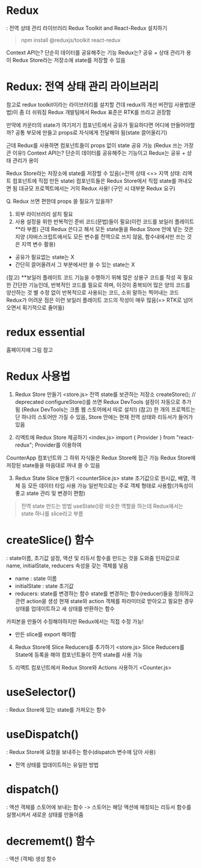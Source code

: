 # Redux
: 전역 상태 관리 라이브러리
  Redux Toolkit and React-Redux 설치하기
> npm install @reduxjs/toolkit react-redux

Context API는? 단순히 데이터를 공유해주는 기능
Redux는? 공유 + 상태 관리가 용이
Redux Store라는 저장소에 state를 저장할 수 있음

# Redux: 전역 상태 관리 라이브러리
참고로 redux toolkit이라는 라이브러리를 설치할 건데 redux의 개선 버전임
사용법(문법)이 좀 더 쉬워짐
Redux 개발팀에서 Redux 표준은 RTK를 쓰라고 권장함

만약에 카운터의 state가 여기저기 컴포넌트에서 공유가 필요하다면 어디에 만들어야할까?
공통 부모에 만들고 props로 자식에게 전달해야 됨(state 끌어올리기)

근데 Redux를 사용하면 컴포넌트들이 props 없이 state 공유 가능 (Redux 쓰는 가장 큰 이유!)
Context API는? 단순히 데이터를 공유해주는 기능이고 Redux는 공유 + 상태 관리가 용이

Redux Store라는 저장소에 state를 저장할 수 있음(=전역 상태 <=> 지역 상태: 리액트 컴포넌트에 직접 만든 state)
컴포넌트들은 Redux Store에서 직접 state를 꺼내오면 됨
대규모 프로젝트에서는 거의 Redux 사용! (구인 시 대부분 Redux 요구)

Q. Redux 쓰면 편한데 props 쓸 필요가 있을까?
1) 외부 라이브러리 설치 필요
2) 사용 설정을 위한 반복적인 준비 코드(문법)들이 필요(이런 코드를 보일러 플레이트**라 부름)
근데 Redux 쓴다고 해서 모든 state들을 Redux Store 안에 넣는 것은 지양
(자바스크립트에서도 모든 변수를 전역으로 쓰지 않음, 함수내에서만 쓰는 것은 지역 변수 활용)
- 공유가 필요없는 state는 X
- 간단히 끌어올려서 그 부분에서만 쓸 수 있는 state는 X

(참고) **보일러 플레이트 코드
기능을 수행하기 위해 많은 상용구 코드를 작성
꼭 필요한 간단한 기능인데, 반복적인 코드를 필요로 하며, 이것이 중복되어 많은 양의 코드를 양산하는 것
별 수정 없이 반복적으로 사용되는 코드, 소위 말하는 찍어내는 코드
Redux가 어려운 점은 이런 보일러 플레이트 코드의 작성이 매우 많음(=> RTK로 넘어오면서 획기적으로 줄어듦)

# redux essential
홈페이지에 그림 참고

# Redux 사용법
1. Redux Store 만들기 <store.js>
전역 state를 보관하는 저장소
createStore(); // deprecated
configureStore()를 쓰면 Redux DevTools 설정이 자동으로 추가됨
(Redux DevTools는 크롬 웹 스토어에서 따로 설치!)
(참고) 한 개의 프로젝트는 단 하나의 스토어만 가질 수 있음,
  Store 안에는 현재 전역 상태와 리듀서가 들어가 있음

2. 리액트에 Redux Store 제공하기 <index.js> 
import { Provider } from "react-redux";
Provider를 이용하여 

CounterApp 컴포넌트와 그 하위 자식들은 Redux Store에 접근 가능
Redux Store에 저장된 state들을 마음대로 꺼내 쓸 수 있음

3. Redux State Slice 만들기 <counterSlice.js>
state 초기값으로 원시값, 배열, 객체 등 모든 데이터 타입 사용 가능
일반적으로는 주로 객체 형태로 사용함(가독성이 좋고 state 관리 및 변경이 편함)

> 전역 state 만드는 방법
  useState()랑 비슷한 역할을 하는데 Redux에서는 state 하나를 slice라고 부름
  # createSlice() 함수
  : state이름, 초기값 설정, 액션 및 리듀서 함수를 만드는 것을 도와줌
    인자값으로 name, initialState, reducers 속성을 갖는 객체를 넣음
  - name : state 이름
  - initialState : state 초기값
  - reducers: state를 변경하는 함수
    state를 변경하는 함수(reducer)들을 정의하고 관련 action을 생성
    현재 state와 action 객체를 파라미터로 받아오고 필요한 경우 상태를 업데이트하고 새 상태를 반환하는 함수

  카피본을 만들어 수정해야하지만 Redux에서는 직접 수정 가능!
  - 만든 slice를 export 해야함

4. Redux Store에 Slice Reducers를 추가하기 <store.js>
  Slice Reducers를 State에 등록을 해야 컴포넌트들이 전역 state를 사용 가능

5. 리액트 컴포넌트에서 Redux Store와 Actions 사용하기 <Counter.js>
  # useSelector()
  : Redux Store에 있는 state를 가져오는 함수

  # useDispatch()
  : Redux Store에 요청을 보내주는 함수(dispatch 변수에 담아 사용)
  - 전역 상태를 업데이트하는 유일한 방법
  # dispatch()
  : 액션 객체를 스토어에 보내는 함수
  -> 스토어는 해당 액션에 매칭되는 리듀서 함수를 실행시켜서 새로운 상태를 만들어줌

  # decrememt() 함수
  : 액션 (객체) 생성 함수